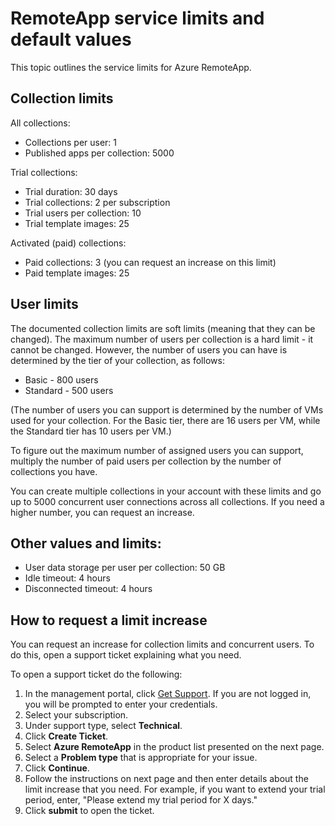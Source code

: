 <prsoperties
   pageTitle="RemoteApp service limits"
   description="Learn about the limits for using Azure RemoteApp"
   services="remoteapp"
   documentationCenter=""
   authors="lizap"
   manager="mbaldwin"
   editor=""/>

<tags
   ms.service="remoteapp"
   ms.devlang=""
   ms.topic="article"
   ms.tgt_pltfrm=""
   ms.workload="compute"
   ms.date="05/07/2015"
   ms.author="elizapo"/>

# RemoteApp service limits and default values

This topic outlines the service limits for Azure RemoteApp.

  
## Collection limits
All collections:

- Collections per user: 1
- Published apps per collection: 5000 

Trial collections:

- Trial duration: 30 days
- Trial collections: 2 per subscription
- Trial users per collection: 10 
- Trial template images: 25
 
Activated (paid) collections:

- Paid collections: 3 (you can request an increase on this limit)
- Paid template images: 25

 
## User limits

The documented collection limits are soft limits (meaning that they can be changed). The maximum number of users per collection is a hard limit - it cannot be changed. However, the number of users you can have is determined by the tier of your collection, as follows: 


- Basic - 800 users
- Standard - 500 users

(The number of users you can support is determined by the number of VMs used for your collection. For the Basic tier, there are 16 users per VM, while the Standard tier has 10 users per VM.)

To figure out the maximum number of assigned users you can support, multiply the number of paid users per collection by the number of collections you have. 
  
You can create multiple collections in your account with these limits and go up to 5000 concurrent user connections across all collections. If you need a higher number, you can request an increase.

## Other values and limits:

- User data storage per user per collection: 50 GB
- Idle timeout: 4 hours
- Disconnected timeout: 4 hours

## How to request a limit increase
You can request an increase for collection limits and concurrent users. To do this, open a support ticket explaining what you need.


To open a support ticket do the following:

1.	In the management portal, click [Get Support](https://manage.windowsazure.com/?getsupport=true). If you are not logged in, you will be prompted to enter your credentials.
2.	Select your subscription.
3.	Under support type, select **Technical**.
4.	Click **Create Ticket**. 
5.	Select **Azure RemoteApp** in the product list presented on the next page.
6.	Select a **Problem type** that is appropriate for your issue.
7.	Click **Continue**.
8.	Follow the instructions on next page and then enter details about the limit increase that you need. For example, if you want to extend your trial period, enter, "Please extend my trial period for X days." 
9.	Click **submit** to open the ticket.

